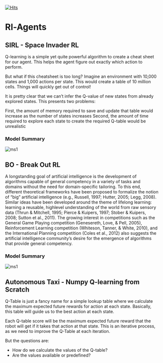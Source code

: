 [![Hits](https://hits.seeyoufarm.com/api/count/incr/badge.svg?url=https%3A%2F%2Fgithub.com%2FGhaiyur%2FRl-Agents&count_bg=%23000000&title_bg=%23000000&icon=probot.svg&icon_color=%23E7E7E7&title=Bots+Visited&edge_flat=false)](https://hits.seeyoufarm.com)
# Rl-Agents 

## SIRL - Space Invader RL

Q-learning is a simple yet quite powerful algorithm to create a cheat sheet for our agent. This helps the agent figure out exactly which action to perform.

But what if this cheatsheet is too long? Imagine an environment with 10,000 states and 1,000 actions per state. This would create a table of 10 million cells. Things will quickly get out of control!

It is pretty clear that we can’t infer the Q-value of new states from already explored states. This presents two problems:

First, the amount of memory required to save and update that table would increase as the number of states increases
Second, the amount of time required to explore each state to create the required Q-table would be unrealistic

### Model Summary 

![ms1](https://user-images.githubusercontent.com/26713317/125749429-85c9e514-9613-4d01-9a12-d9082f46487a.png)

## BO - Break Out RL

A longstanding goal of artificial intelligence is the development of algorithms capable of
general competency in a variety of tasks and domains without the need for domain-specific
tailoring. To this end, different theoretical frameworks have been proposed to formalize the
notion of “big” artificial intelligence (e.g., Russell, 1997; Hutter, 2005; Legg, 2008). Similar
ideas have been developed around the theme of lifelong learning: learning a reusable, highlevel understanding of the world from raw sensory data (Thrun & Mitchell, 1995; Pierce &
Kuipers, 1997; Stober & Kuipers, 2008; Sutton et al., 2011). The growing interest in competitions such as the General Game Playing competition (Genesereth, Love, & Pell, 2005),
Reinforcement Learning competition (Whiteson, Tanner, & White, 2010), and the International Planning competition (Coles et al., 2012) also suggests the artificial intelligence
community’s desire for the emergence of algorithms that provide general competency.

### Model Summary 

![ms1](https://user-images.githubusercontent.com/26713317/125749429-85c9e514-9613-4d01-9a12-d9082f46487a.png)

## Autonomous Taxi - Numpy Q-learning from Scratch 

Q-Table is just a fancy name for a simple lookup table where we calculate the maximum expected future rewards for action at each state. Basically, this table will guide us to the best action at each state.

Each Q-table score will be the maximum expected future reward that the robot will get if it takes that action at that state. This is an iterative process, as we need to improve the Q-Table at each iteration.

But the questions are:

- How do we calculate the values of the Q-table?
- Are the values available or predefined?




